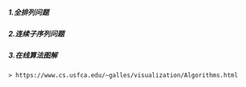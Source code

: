 ##### 1.全排列问题
##### 2.连续子序列问题
##### 3.在线算法图解
    > https://www.cs.usfca.edu/~galles/visualization/Algorithms.html